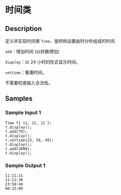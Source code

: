 # 时间类

## Description
定义并实现时间类 `Time`，提供和设置由时分秒组成的时间.

`add`：增加时间 (以秒数增加)

`diaplay`：以 24 小时的形式显示时间。

`settime`：重置时间。

不需要检查输入合法性。

## Samples
### Sample Input 1
```
Time t{ 11, 11, 11 };
t.display();
t.add(79);
t.display();
t.settime(23, 58, 49);
t.display();
t.add(2000);
t.display();
```

### Sample Output 1
```
11:11:11
11:12:30
23:58:49
00:32:09
```